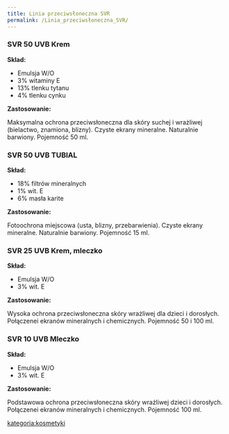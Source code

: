 ```yaml
---
title: Linia przeciwsłoneczna SVR
permalink: /Linia_przeciwsłoneczna_SVR/
---
```


### SVR 50 UVB Krem

**Sklad:**

-   Emulsja W/O
-   3% witaminy E
-   13% tlenku tytanu
-   4% tlenku cynku

**Zastosowanie:**

Maksymalna ochrona przeciwsłoneczna dla skóry suchej i wrażliwej (bielactwo, znamiona, blizny). Czyste ekrany mineralne. Naturalnie barwiony. Pojemność 50 ml.

### SVR 50 UVB TUBIAL

**Skład:**

-   18% filtrów mineralnych
-   1% wit. E
-   6% masła karite

**Zastosowanie:**

Fotoochrona miejscowa (usta, blizny, przebarwienia). Czyste ekrany mineralne. Naturalnie barwiony. Pojemność 15 ml.

### SVR 25 UVB Krem, mleczko

**Skład:**

-   Emulsja W/O
-   3% wit. E

**Zastosowanie:**

Wysoka ochrona przeciwsłoneczna skóry wrażliwej dla dzieci i dorosłych. Połączenei ekranów mineralnych i chemicznych. Pojemność 50 i 100 ml.

### SVR 10 UVB Mleczko

**Skład:**

-   Emulsja W/O
-   3% wit. E

**Zastosowanie:**

Podstawowa ochrona przeciwsłoneczna skóry wrażliwej dzieci i dorosłych. Połączenei ekranów mineralnych i chemicznych. Pojemność 100 ml.

[kategoria:kosmetyki](/kategoria:kosmetyki "wikilink")